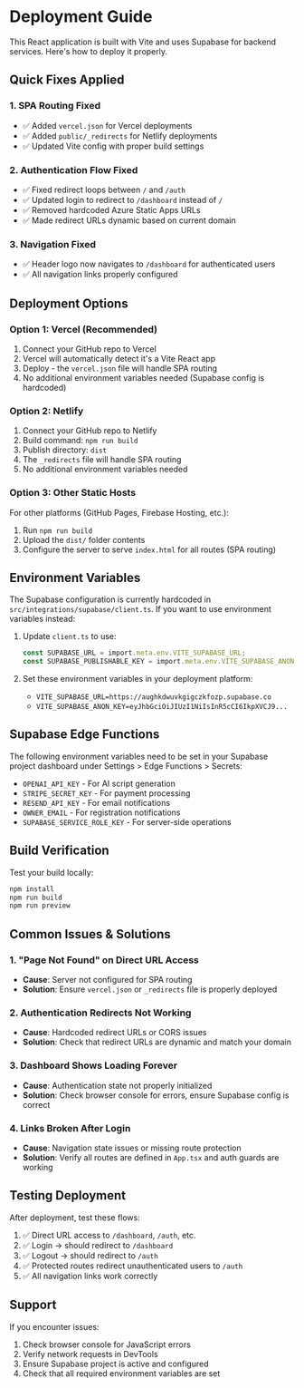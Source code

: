 # Deployment Guide

This React application is built with Vite and uses Supabase for backend services. Here's how to deploy it properly.

## Quick Fixes Applied

### 1. SPA Routing Fixed
- ✅ Added `vercel.json` for Vercel deployments
- ✅ Added `public/_redirects` for Netlify deployments  
- ✅ Updated Vite config with proper build settings

### 2. Authentication Flow Fixed
- ✅ Fixed redirect loops between `/` and `/auth`
- ✅ Updated login to redirect to `/dashboard` instead of `/`
- ✅ Removed hardcoded Azure Static Apps URLs
- ✅ Made redirect URLs dynamic based on current domain

### 3. Navigation Fixed
- ✅ Header logo now navigates to `/dashboard` for authenticated users
- ✅ All navigation links properly configured

## Deployment Options

### Option 1: Vercel (Recommended)
1. Connect your GitHub repo to Vercel
2. Vercel will automatically detect it's a Vite React app
3. Deploy - the `vercel.json` file will handle SPA routing
4. No additional environment variables needed (Supabase config is hardcoded)

### Option 2: Netlify
1. Connect your GitHub repo to Netlify
2. Build command: `npm run build`
3. Publish directory: `dist`
4. The `_redirects` file will handle SPA routing
5. No additional environment variables needed

### Option 3: Other Static Hosts
For other platforms (GitHub Pages, Firebase Hosting, etc.):
1. Run `npm run build` 
2. Upload the `dist/` folder contents
3. Configure the server to serve `index.html` for all routes (SPA routing)

## Environment Variables

The Supabase configuration is currently hardcoded in `src/integrations/supabase/client.ts`. If you want to use environment variables instead:

1. Update `client.ts` to use:
   ```typescript
   const SUPABASE_URL = import.meta.env.VITE_SUPABASE_URL;
   const SUPABASE_PUBLISHABLE_KEY = import.meta.env.VITE_SUPABASE_ANON_KEY;
   ```

2. Set these environment variables in your deployment platform:
   - `VITE_SUPABASE_URL=https://aughkdwuvkgigczkfozp.supabase.co`
   - `VITE_SUPABASE_ANON_KEY=eyJhbGciOiJIUzI1NiIsInR5cCI6IkpXVCJ9...`

## Supabase Edge Functions

The following environment variables need to be set in your Supabase project dashboard under Settings > Edge Functions > Secrets:

- `OPENAI_API_KEY` - For AI script generation
- `STRIPE_SECRET_KEY` - For payment processing  
- `RESEND_API_KEY` - For email notifications
- `OWNER_EMAIL` - For registration notifications
- `SUPABASE_SERVICE_ROLE_KEY` - For server-side operations

## Build Verification

Test your build locally:
```bash
npm install
npm run build
npm run preview
```

## Common Issues & Solutions

### 1. "Page Not Found" on Direct URL Access
- **Cause**: Server not configured for SPA routing
- **Solution**: Ensure `vercel.json` or `_redirects` file is properly deployed

### 2. Authentication Redirects Not Working  
- **Cause**: Hardcoded redirect URLs or CORS issues
- **Solution**: Check that redirect URLs are dynamic and match your domain

### 3. Dashboard Shows Loading Forever
- **Cause**: Authentication state not properly initialized
- **Solution**: Check browser console for errors, ensure Supabase config is correct

### 4. Links Broken After Login
- **Cause**: Navigation state issues or missing route protection
- **Solution**: Verify all routes are defined in `App.tsx` and auth guards are working

## Testing Deployment

After deployment, test these flows:
1. ✅ Direct URL access to `/dashboard`, `/auth`, etc.
2. ✅ Login → should redirect to `/dashboard`
3. ✅ Logout → should redirect to `/auth`  
4. ✅ Protected routes redirect unauthenticated users to `/auth`
5. ✅ All navigation links work correctly

## Support

If you encounter issues:
1. Check browser console for JavaScript errors
2. Verify network requests in DevTools
3. Ensure Supabase project is active and configured
4. Check that all required environment variables are set